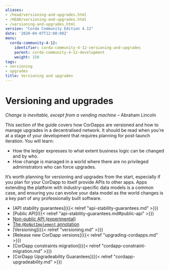 ```yaml
---
aliases:
- /head/versioning-and-upgrades.html
- /HEAD/versioning-and-upgrades.html
- /versioning-and-upgrades.html
version: "Corda Community Edition 4.12"
date: '2020-04-07T12:00:00Z'
menu:
  corda-community-4-12:
    identifier: corda-community-4-12-versioning-and-upgrades
    parent: corda-community-4-12-development
    weight: 150
tags:
- versioning
- upgrades
title: Versioning and upgrades
---
```



# Versioning and upgrades


*Change is inevitable, except from a vending machine*
– Abraham Lincoln


This section of the guide covers how CorDapps are versioned and how to manage upgrades in a decentralised network. It should be read when
you’re at a stage of your development that requires planning for post-launch iteration. You will learn:


* How the ledger expresses to what extent business logic can be changed and by who.
* How change is managed in a world where there are no privileged administrators who can force upgrades.

It’s worth planning for versioning and upgrades from the start, especially if you plan for your CorDapp to itself provide APIs to other
apps. Apps extending the platform with industry-specific data models is a common case, and ensuring you can evolve your data model as
the world changes is a key part of any professionally built software.



* [API stability guarantees]({{< relref "api-stability-guarantees.md" >}})
* [Public API]({{< relref "api-stability-guarantees.md#public-api" >}})
* [Non-public API (experimental)](api-stability-guarantees.html#non-public-api-experimental)
* [The `@DoNotImplement` annotation](api-stability-guarantees.html#the-donotimplement-annotation)
* [Versioning]({{< relref "versioning.md" >}})
* [Release new CorDapp versions]({{< relref "upgrading-cordapps.md" >}})
* [CorDapp constraints migration]({{< relref "cordapp-constraint-migration.md" >}})
* [CorDapp Upgradeability Guarantees]({{< relref "cordapp-upgradeability.md" >}})



